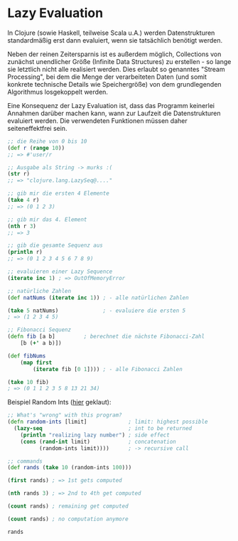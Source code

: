 # Lazy Evaluation

In Clojure (sowie Haskell, teilweise Scala u.A.) werden Datenstrukturen standardmäßig erst dann evaluiert, wenn sie tatsächlich benötigt werden.

Neben der reinen Zeitersparnis ist es außerdem möglich, Collections von zunächst unendlicher Größe (Infinite Data Structures) zu erstellen - so lange sie letztlich nicht alle realisiert werden.
Dies erlaubt so genanntes "Stream Processing", bei dem die Menge der verarbeiteten Daten (und somit konkrete technische Details wie Speichergröße) von dem grundlegenden Algorithmus losgekoppelt werden.

Eine Konsequenz der Lazy Evaluation ist, dass das Programm keinerlei Annahmen darüber machen kann, wann zur Laufzeit die Datenstrukturen evaluiert werden. Die verwendeten Funktionen müssen daher seiteneffektfrei sein.

```Clojure
;; die Reihe von 0 bis 10
(def r (range 10))
;; => #'user/r

;; Ausgabe als String -> murks :(
(str r)
;; => "clojure.lang.LazySeq@...."

;; gib mir die ersten 4 Elemente
(take 4 r)
;; => (0 1 2 3)

;; gib mir das 4. Element
(nth r 3)
;; => 3

;; gib die gesamte Sequenz aus
(println r)
;; => (0 1 2 3 4 5 6 7 8 9)
```

```Clojure
;; evaluieren einer Lazy Sequence
(iterate inc 1) ; => OutOfMemoryError

;; natürliche Zahlen
(def natNums (iterate inc 1)) ; - alle natürlichen Zahlen

(take 5 natNums)              ; - evaluiere die ersten 5
; => (1 2 3 4 5)

;; Fibonacci Sequenz
(defn fib [a b]         ; berechnet die nächste Fibonacci-Zahl
    [b (+' a b)])

(def fibNums
    (map first
        (iterate fib [0 1]))) ; - alle Fibonacci Zahlen

(take 10 fib)
; => (0 1 1 2 3 5 8 13 21 34)
```

Beispiel Random Ints ([hier](https://www.youtube.com/watch?v=ii-ajztxALM) geklaut):

```Clojure
;; What's "wrong" with this program?
(defn random-ints [limit]             ; limit: highest possible
  (lazy-seq                           ; int to be returned
    (println "realizing lazy number") ; side effect
    (cons (rand-int limit)            ; concatenation
          (random-ints limit))))      ; -> recursive call

;; commands
(def rands (take 10 (random-ints 100)))

(first rands) ; => 1st gets computed

(nth rands 3) ; => 2nd to 4th get computed

(count rands) ; remaining get computed

(count rands) ; no computation anymore

rands
```
